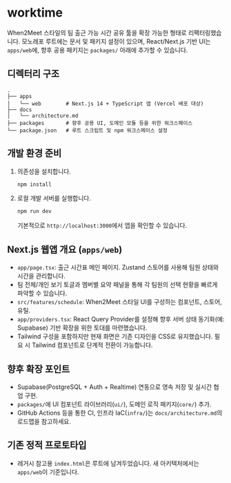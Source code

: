 # worktime

When2Meet 스타일의 팀 출근 가능 시간 공유 툴을 확장 가능한 형태로 리팩터링했습니다. 모노레포 루트에는 문서 및 패키지 설정이 있으며, React/Next.js 기반 UI는 `apps/web`에, 향후 공용 패키지는 `packages/` 아래에 추가할 수 있습니다.

## 디렉터리 구조

```
.
├── apps
│   └── web        # Next.js 14 + TypeScript 앱 (Vercel 배포 대상)
├── docs
│   └── architecture.md
├── packages       # 향후 공용 UI, 도메인 모듈 등을 위한 워크스페이스
└── package.json   # 루트 스크립트 및 npm 워크스페이스 설정
```

## 개발 환경 준비

1. 의존성을 설치합니다.
   ```bash
   npm install
   ```
2. 로컬 개발 서버를 실행합니다.
   ```bash
   npm run dev
   ```
   기본적으로 `http://localhost:3000`에서 앱을 확인할 수 있습니다.

## Next.js 웹앱 개요 (`apps/web`)
- `app/page.tsx`: 출근 시간표 메인 페이지. Zustand 스토어를 사용해 팀원 상태와 시간을 관리합니다.
- 팀 전체/개인 보기 토글과 멤버별 요약 패널을 통해 각 팀원의 선택 현황을 빠르게 파악할 수 있습니다.
- `src/features/schedule`: When2Meet 스타일 UI를 구성하는 컴포넌트, 스토어, 유틸.
- `app/providers.tsx`: React Query Provider를 설정해 향후 서버 상태 동기화(예: Supabase) 기반 확장을 위한 토대를 마련했습니다.
- Tailwind 구성을 포함하지만 현재 화면은 기존 디자인을 CSS로 유지했습니다. 필요 시 Tailwind 컴포넌트로 단계적 전환이 가능합니다.

## 향후 확장 포인트
- Supabase(PostgreSQL + Auth + Realtime) 연동으로 영속 저장 및 실시간 협업 구현.
- `packages/`에 UI 컴포넌트 라이브러리(`ui/`), 도메인 로직 패키지(`core/`) 추가.
- GitHub Actions 등을 통한 CI, 인프라 IaC(`infra/`)는 `docs/architecture.md`의 로드맵을 참고하세요.

## 기존 정적 프로토타입
- 레거시 참고용 `index.html`은 루트에 남겨두었습니다. 새 아키텍처에서는 `apps/web`이 기준입니다.
